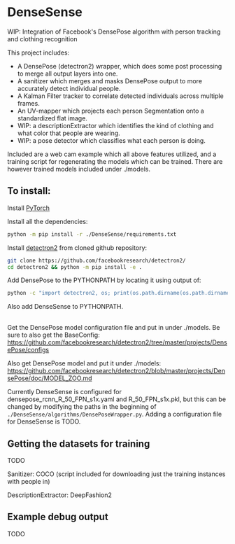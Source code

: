 # DenseSense
WIP: Integration of Facebook's DensePose algorithm with person tracking and clothing recognition

This project includes:
* A DensePose (detectron2) wrapper, which does some post processing to merge all output layers into one.
* A sanitizer which merges and masks DensePose output to more accurately detect individual people.
* A Kalman Filter tracker to correlate detected individuals across multiple frames.
* An UV-mapper which projects each person Segmentation onto a standardized flat image.
* WIP: a descriptionExtractor which identifies the kind of clothing and what color that people are wearing.
* WIP: a pose detector which classifies what each person is doing.

Included are a web cam example which all above features utilized, 
and a training script for regenerating the models which can be trained.
There are however trained models included under ./models.

## To install:
Install [PyTorch](https://pytorch.org/)

Install all the dependencies:
```bash
python -m pip install -r ./DenseSense/requirements.txt
```
Install [detectron2](https://github.com/facebookresearch/detectron2) from cloned github repository:
```bash
git clone https://github.com/facebookresearch/detectron2/
cd detectron2 && python -m pip install -e .
```

Add DensePose to the PYTHONPATH by locating it using output of:
```bash
python -c "import detectron2, os; print(os.path.dirname(os.path.dirname(detectron2.__file__))+'/projects/DensePose')"
```

Also add DenseSense to PYTHONPATH.
<br/><br/>

Get the DensePose model configuration file and put in under ./models. Be sure to also get the BaseConfig:
https://github.com/facebookresearch/detectron2/tree/master/projects/DensePose/configs

Also get DensePose model and put it under ./models:
https://github.com/facebookresearch/detectron2/blob/master/projects/DensePose/doc/MODEL_ZOO.md

Currently DenseSense is configured for densepose_rcnn_R_50_FPN_s1x.yaml and R_50_FPN_s1x.pkl,
but this can be changed by modifying the paths in the beginning of `./DenseSense/algorithms/DensePoseWrapper.py`.
Adding a configuration file for DenseSense is TODO.


## Getting the datasets for training
TODO

Sanitizer: COCO (script included for downloading just the training instances with people in)

DescriptionExtractor: DeepFashion2

## Example debug output
TODO
     